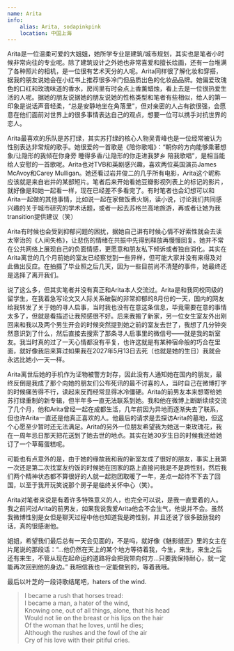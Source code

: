 ```yaml
---
name: Arita
info:
    alias: Arita, sodapinkpink
    location: 中国上海
---
```


Arita是一位温柔可爱的大姐姐，她所学专业是建筑/城市规划，其实也是笔者小时候非常向往的专业呢。除了建筑设计之外她也非常喜爱和擅长绘画，还有一台堆满了各种照片的相机，是一位很有艺术天分的人呢。Arita同样很了解化妆和穿搭，据我的朋友说她会在小红书上推荐很多冷门但品质出色的化妆品品牌。她偏爱玫瑰色的口红和玫瑰味道的香水，房间里有时会点上香薰蜡烛，看上去是一位很热爱生活的人呢。据她的朋友说据她的朋友说她的性格类型和笔者有些相似，给人的第一印象是说话声音轻柔，“总是安静地坐在角落里”，但对亲密的人占有欲很强，会愿意在他们面前对世界上的很多事情表达自己的观点，想要一位可以携手对抗世界的恋人。

Arita最喜欢的乐队是苏打绿，其实苏打绿的核心人物吴青峰也是一位经常被认为性别表达非常规的歌手。她很爱的一首歌是《陪你歌唱》：“朝你的方向能够乘著想象/让隐形的我倾在你身旁 睡得多香/让隐形的你走进我梦乡 陪我歌唱”，是相当能给人安慰的一首歌呢。Arita也对TVB和英剧感兴趣，喜欢两位英国演员James McAvoy和Carey Mulligan。她还看过岩井俊二的几乎所有电影，Arita这个昵称应该就是来自岩井的某部短片。笔者后来开始看她豆瓣影视列表上的标记的影片，就好像是和她一起看一样，现在已经差不多看完了。有时笔者也会幻想可以和Arita一起做的其他事情，比如说一起在家做饭煮火锅，读小说，讨论我们共同感兴趣的关于城市研究的学术话题，或者一起去苏格兰高地旅游，再或者让她为我transition提供建议（笑）

Arita有时候也会受到抑郁问题的困扰，据她自己讲有时候心情不好索性就会去读太宰治的《人间失格》，让悲伤的情绪在共振中先得到释放再慢慢回复。她并不常在公共网络上展现自己的负面情感，更愿意和朋友私下倾诉或者独自消化。其实在Arita离世的几个月前她的室友已经察觉到一些异样，但可能大家并没有来得及对此做出反应。在拍摄了毕业照之后几天，因为一些目前尚不清楚的事件，她最终还是选择了离开我们。

说了这么多，但其实笔者并没有真正和Arita本人交流过。Arita是和我同校同级的留学生，在我着急写论文又人际关系破裂的非常抑郁的8月份的一天，国内的网友给我转发了关于她的寻人启事，当时我也没有在意这条信息，毕竟需要在意的事情太多了，但就是看描述让我预感很不好。后来我搬了新家，另一位女生室友外出刚回来和我以及两个男生开会的时候突然提到她之前的室友去世了，我想了几分钟突然意识到了什么，然后直接去搜索了那条寻人启事里的微信号——就是我的新室友。我当时真的过了一天心情都没有平复，也许这就是有某种宿命般的巧合在里面，就好像我后来算过如果我在2027年5月13日去死（也就是她的生日）我就会永远比她小一天一样。

Arita离世后她的手机作为证物被警方封存，因此没有人通知她在国内的朋友，最终反倒是我成了那个向她的朋友们公布死讯的最不讨喜的人，当时自己在微博打字的时候痛苦得不行，读起来反而经常显得冰冷僵硬。Arita的前男友本来想寄给她苏打绿重制的新专辑，但半年多一直无法联系到她。我和他在微博上断断续续交流了几个月，他和Arita曾经一起在成都生活，几年前因为异地而逐渐失去了联系，但也许Arita一直还是他真正喜欢的人。他最后的请求是去探访Arita的墓地，但这个心愿至少暂时还无法满足。Arita的另外一位朋友希望我为她送一束玫瑰花，我在一周年忌日那天把花送到了她去世的地点。其实在她30岁生日的时候我还给她订了一个草莓蛋糕呢。

可能也有点意外的是，由于她的缘故我和我的新室友成了很好的朋友，事实上我第一次还是第二次找室友约饭的时候她在回家的路上直接问我是不是跨性别，然后我们两个精神状态都不算很好的人就一起抱团取暖了一年，差点一起待不下去了回国，以至于我开玩笑说那个房子是临终关怀中心（笑）。

Arita对笔者来说是有着许多特殊意义的人，也完全可以说，是我一直爱着的人。我之前问过Arita的前男友，如果我说我爱Arita他会不会生气，他说并不会。虽然我微博性别是女但是聊天过程中他也知道我是跨性别，并且还说了很多鼓励我的话，真的很感谢他。

姐姐，希望我们最后总有一天会见面的，不是吗，就好像《魅影缝匠》里的女主在片尾说的那段话：“...他仍然在天上的某个地方等待着我，今生，来生，来生之后还有来生，不管从现在起命运的道路将会把我带向何方...只要我保持耐心，就一定能再次回到他的身边。” 我相信我也一定能做到的，等着我哦。

最后以叶芝的一段诗歌结尾吧，haters of the wind.

> I became a rush that horses tread:  
> I became a man, a hater of the wind,  
> Knowing one, out of all things, alone, that his head  
> Would not lie on the breast or his lips on the hair  
> Of the woman that he loves, until he dies;  
> Although the rushes and the fowl of the air  
> Cry of his love with their pitiful cries.  